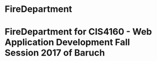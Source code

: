 # FireDepartment
# FireDepartment for CIS4160 - Web Application Development Fall Session 2017 of Baruch
